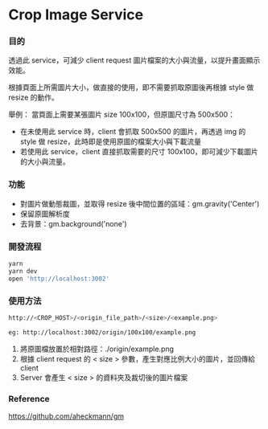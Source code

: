 # Crop Image Service

### 目的

透過此 service，可減少 client request 圖片檔案的大小與流量，以提升畫面顯示效能。

根據頁面上所需圖片大小，做直接的使用，即不需要抓取原圖後再根據 style 做 resize 的動作。

舉例：
當頁面上需要某張圖片 size 100x100，但原圖尺寸為 500x500：
- 在未使用此 service 時，client 會抓取 500x500 的圖片，再透過 img 的 style 做 resize，此時即是使用原圖的檔案大小與下載流量
- 若使用此 service，client 直接抓取需要的尺寸 100x100，即可減少下載圖片的大小與流量。

### 功能

- 對圖片做動態裁圖，並取得 resize 後中間位置的區域：gm.gravity('Center')
- 保留原圖解析度
- 去背景：gm.background('none')

### 開發流程

```bash
yarn
yarn dev
open 'http://localhost:3002'
```

### 使用方法

```bash
http://<CROP_HOST>/<origin_file_path>/<size>/<example.png>

eg: http://localhost:3002/origin/100x100/example.png
```


1. 將原圖檔放置於相對路徑：./origin/example.png
2. 根據 client request 的 < size > 參數，產生對應比例大小的圖片，並回傳給 client
3. Server 會產生 < size > 的資料夾及裁切後的圖片檔案


### Reference
https://github.com/aheckmann/gm
